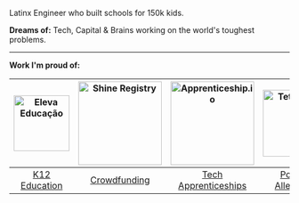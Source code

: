 Latinx Engineer who built schools for 150k kids. 

**Dreams of:** Tech, Capital & Brains working on the world's toughest problems.
___
**Work I'm proud of:**

| <img src="https://elevaeducacao.com.br/wp-content/uploads/2019/11/cropped-logo_eleva.png" alt="Eleva Educação" width="100"> | <img src="https://cannabrava.co/static/c8053125a8562003dab8004fd234885b/0c9c1/shine.png" alt="Shine Registry" width="150"> | <img src="https://cannabrava.co/static/269470d86c62a1424bd34624adcc1722/01441/apprenticeshipio.png" alt="Apprenticeship.io" width="150"> | <img src="https://institucional.techo.org/brasil/wp-content/uploads/sites/4/2018/07/C%C3%B3pia-de-teto-logotipo-rgb-001-300x175.png" alt="Teto Brasil" width="120"> |
|:---:|:---:|:---:|:---:|
| [K12 Education](elevaeducacao.com.br) | [Crowdfunding](shineregistry.com) | [Tech Apprenticeships](apprenticeship.io) | [Poverty Alleviation](techo.org/brasil) |
